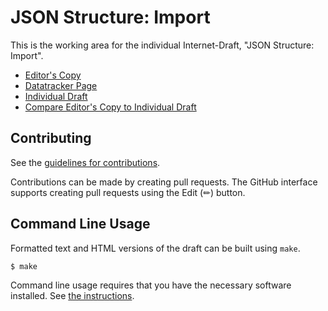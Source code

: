 <!-- regenerate: on (set to off if you edit this file) -->

# JSON Structure: Import

This is the working area for the individual Internet-Draft, "JSON Structure: Import".

* [Editor's Copy](https://json-structure.github.io/import/#go.draft-vasters-json-structure-import.html)
* [Datatracker Page](https://datatracker.ietf.org/doc/draft-vasters-json-structure-import)
* [Individual Draft](https://datatracker.ietf.org/doc/html/draft-vasters-json-structure-import)
* [Compare Editor's Copy to Individual Draft](https://json-structure.github.io/import/#go.draft-vasters-json-structure-import.diff)


## Contributing

See the
[guidelines for contributions](https://github.com/json-structure/import/blob/main/CONTRIBUTING.md).

Contributions can be made by creating pull requests.
The GitHub interface supports creating pull requests using the Edit (✏) button.


## Command Line Usage

Formatted text and HTML versions of the draft can be built using `make`.

```sh
$ make
```

Command line usage requires that you have the necessary software installed.  See
[the instructions](https://github.com/martinthomson/i-d-template/blob/main/doc/SETUP.md).

